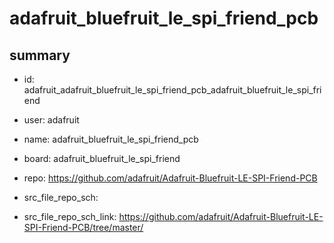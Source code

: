# adafruit_bluefruit_le_spi_friend_pcb
 
## summary 
* id: adafruit_adafruit_bluefruit_le_spi_friend_pcb_adafruit_bluefruit_le_spi_friend
* user: adafruit
* name: adafruit_bluefruit_le_spi_friend_pcb
* board: adafruit_bluefruit_le_spi_friend
* repo: https://github.com/adafruit/Adafruit-Bluefruit-LE-SPI-Friend-PCB



* src_file_repo_sch: 
* src_file_repo_sch_link: https://github.com/adafruit/Adafruit-Bluefruit-LE-SPI-Friend-PCB/tree/master/




